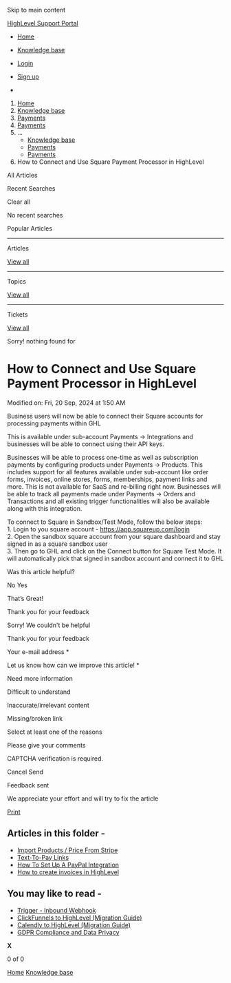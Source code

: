 Skip to main content

[ HighLevel Support Portal ](https://help.gohighlevel.com)

  * [ Home ](/support/home)
  * [ Knowledge base ](/support/solutions)

  * [Login](/support/login)
  * [Sign up](/support/signup)
  * 

  1. [Home](/support/home)
  2. [Knowledge base](/support/solutions)
  3. [Payments](/support/solutions/155000000067)
  4. [Payments](/support/solutions/folders/48000682654)
  5. ... 
     * [Knowledge base](/support/solutions)
     * [Payments](/support/solutions/155000000067)
     * [Payments](/support/solutions/folders/48000682654)
  6. How to Connect and Use Square Payment Processor in HighLevel

All  Articles 

Recent Searches

Clear all

No recent searches

Popular Articles

* * *

Articles

[View all](/support/search/solutions)

* * *

Topics

[View all](/support/search/topics)

* * *

Tickets

[View all](/support/search/tickets)

Sorry! nothing found for   

# How to Connect and Use Square Payment Processor in HighLevel

Modified on: Fri, 20 Sep, 2024 at 1:50 AM

Business users will now be able to connect their Square accounts for processing payments within GHL

This is available under sub-account Payments -> Integrations and businesses will be able to connect using their API keys.

Businesses will be able to process one-time as well as subscription payments by configuring products under Payments -> Products. This includes support for all features available under sub-account like order forms, invoices, online stores, forms, memberships, payment links and more. This is not available for SaaS and re-billing right now. Businesses will be able to track all payments made under Payments -> Orders and Transactions and all existing trigger functionalities will also be available along with this integration.

To connect to Square in Sandbox/Test Mode, follow the below steps:  
1\. Login to you square account - <https://app.squareup.com/login>  
2\. Open the sandbox square account from your square dashboard and stay signed in as a square sandbox user  
3\. Then go to GHL and click on the Connect button for Square Test Mode. It will automatically pick that signed in sandbox account and connect it to GHL

Was this article helpful?

No  Yes 

That’s Great!

Thank you for your feedback

Sorry! We couldn't be helpful

Thank you for your feedback

Your e-mail address *

Let us know how can we improve this article! *

Need more information 

Difficult to understand 

Inaccurate/irrelevant content 

Missing/broken link 

Select at least one of the reasons 

Please give your comments 

CAPTCHA verification is required. 

Cancel  Send 

Feedback sent

We appreciate your effort and will try to fix the article

[Print](javascript:print\(\))

## Articles in this folder -

  * [Import Products / Price From Stripe](/support/solutions/articles/48001202184-import-products-price-from-stripe)
  * [Text-To-Pay Links](/support/solutions/articles/48001202185-text-to-pay-links)
  * [How To Set Up A PayPal Integration](/support/solutions/articles/48001204158-how-to-set-up-a-paypal-integration)
  * [How to create invoices in HighLevel](/support/solutions/articles/48001208702-how-to-create-invoices-in-highlevel)

## You may like to read -

  * [Trigger - Inbound Webhook](/support/solutions/articles/155000003147-trigger-inbound-webhook)
  * [ClickFunnels to HighLevel (Migration Guide)](/support/solutions/articles/155000003389-clickfunnels-to-highlevel-migration-guide-)
  * [Calendly to HighLevel (Migration Guide)](/support/solutions/articles/155000003308-calendly-to-highlevel-migration-guide-)
  * [GDPR Compliance and Data Privacy](/support/solutions/articles/48001210915-gdpr-compliance-and-data-privacy)

**X**

0 of 0 []()

[Home](/support/home) [Knowledge base](/support/solutions)
